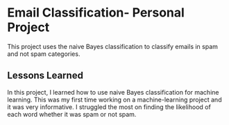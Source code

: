 # Email Classification- Personal Project

This project uses the naive Bayes classification to
classify emails in spam and not spam categories. 

## Lessons Learned

In this project, I learned how to use naive Bayes classification for machine learning. This was my first time working on a machine-learning project and it was very informative. I struggled the most on finding the likelihood of each word whether it was spam or not spam.
